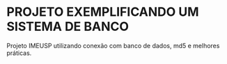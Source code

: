 # PROJETO EXEMPLIFICANDO UM SISTEMA DE BANCO
Projeto IMEUSP utilizando conexão com banco de dados, md5 e melhores práticas.
